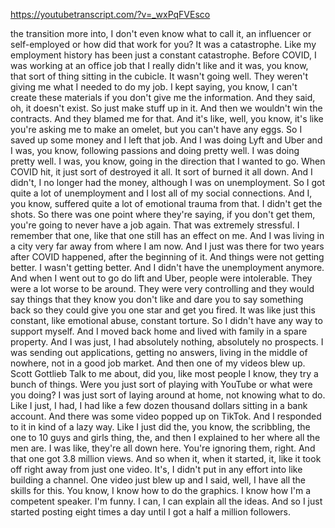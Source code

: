 https://youtubetranscript.com/?v=_wxPqFVEsco

 the transition more into, I don't even know what to call it, an influencer or self-employed or how did that work for you? It was a catastrophe. Like my employment history has been just a constant catastrophe. Before COVID, I was working at an office job that I really didn't like and it was, you know, that sort of thing sitting in the cubicle. It wasn't going well. They weren't giving me what I needed to do my job. I kept saying, you know, I can't create these materials if you don't give me the information. And they said, oh, it doesn't exist. So just make stuff up in it. And then we wouldn't win the contracts. And they blamed me for that. And it's like, well, you know, it's like you're asking me to make an omelet, but you can't have any eggs. So I saved up some money and I left that job. And I was doing Lyft and Uber and I was, you know, following passions and doing pretty well. I was doing pretty well. I was, you know, going in the direction that I wanted to go. When COVID hit, it just sort of destroyed it all. It sort of burned it all down. And I didn't, I no longer had the money, although I was on unemployment. So I got quite a lot of unemployment and I lost all of my social connections. And I, you know, suffered quite a lot of emotional trauma from that. I didn't get the shots. So there was one point where they're saying, if you don't get them, you're going to never have a job again. That was extremely stressful. I remember that one, like that one still has an effect on me. And I was living in a city very far away from where I am now. And I just was there for two years after COVID happened, after the beginning of it. And things were not getting better. I wasn't getting better. And I didn't have the unemployment anymore. And when I went out to go do lift and Uber, people were intolerable. They were a lot worse to be around. They were very controlling and they would say things that they know you don't like and dare you to say something back so they could give you one star and get you fired. It was like just this constant, like emotional abuse, constant torture. So I didn't have any way to support myself. And I moved back home and lived with family in a spare property. And I was just, I had absolutely nothing, absolutely no prospects. I was sending out applications, getting no answers, living in the middle of nowhere, not in a good job market. And then one of my videos blew up. Scott Gottlieb Talk to me about, did you, like most people I know, they try a bunch of things. Were you just sort of playing with YouTube or what were you doing? I was just sort of laying around at home, not knowing what to do. Like I just, I had, I had like a few dozen thousand dollars sitting in a bank account. And there was some video popped up on TikTok. And I responded to it in kind of a lazy way. Like I just did the, you know, the scribbling, the one to 10 guys and girls thing, the, and then I explained to her where all the men are. I was like, they're all down here. You're ignoring them, right. And that one got 3.8 million views. And so when it, when it started, it, like it took off right away from just one video. It's, I didn't put in any effort into like building a channel. One video just blew up and I said, well, I have all the skills for this. You know, I know how to do the graphics. I know how I'm a competent speaker. I'm funny. I can, I can explain all the ideas. And so I just started posting eight times a day until I got a half a million followers.